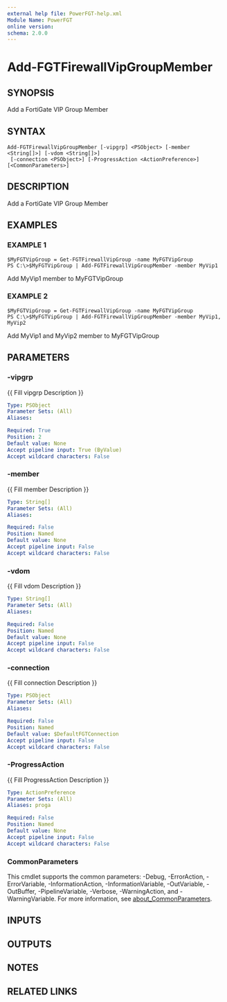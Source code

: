 ```yaml
---
external help file: PowerFGT-help.xml
Module Name: PowerFGT
online version:
schema: 2.0.0
---
```


# Add-FGTFirewallVipGroupMember

## SYNOPSIS
Add a FortiGate VIP Group Member

## SYNTAX

```
Add-FGTFirewallVipGroupMember [-vipgrp] <PSObject> [-member <String[]>] [-vdom <String[]>]
 [-connection <PSObject>] [-ProgressAction <ActionPreference>] [<CommonParameters>]
```

## DESCRIPTION
Add a FortiGate VIP Group Member

## EXAMPLES

### EXAMPLE 1
```
$MyFGTVipGroup = Get-FGTFirewallVipGroup -name MyFGTVipGroup
PS C:\>$MyFGTVipGroup | Add-FGTFirewallVipGroupMember -member MyVip1
```

Add MyVip1 member to MyFGTVipGroup

### EXAMPLE 2
```
$MyFGTVipGroup = Get-FGTFirewallVipGroup -name MyFGTVipGroup
PS C:\>$MyFGTVipGroup | Add-FGTFirewallVipGroupMember -member MyVip1, MyVip2
```

Add MyVip1 and MyVip2 member to MyFGTVipGroup

## PARAMETERS

### -vipgrp
{{ Fill vipgrp Description }}

```yaml
Type: PSObject
Parameter Sets: (All)
Aliases:

Required: True
Position: 2
Default value: None
Accept pipeline input: True (ByValue)
Accept wildcard characters: False
```

### -member
{{ Fill member Description }}

```yaml
Type: String[]
Parameter Sets: (All)
Aliases:

Required: False
Position: Named
Default value: None
Accept pipeline input: False
Accept wildcard characters: False
```

### -vdom
{{ Fill vdom Description }}

```yaml
Type: String[]
Parameter Sets: (All)
Aliases:

Required: False
Position: Named
Default value: None
Accept pipeline input: False
Accept wildcard characters: False
```

### -connection
{{ Fill connection Description }}

```yaml
Type: PSObject
Parameter Sets: (All)
Aliases:

Required: False
Position: Named
Default value: $DefaultFGTConnection
Accept pipeline input: False
Accept wildcard characters: False
```

### -ProgressAction
{{ Fill ProgressAction Description }}

```yaml
Type: ActionPreference
Parameter Sets: (All)
Aliases: proga

Required: False
Position: Named
Default value: None
Accept pipeline input: False
Accept wildcard characters: False
```

### CommonParameters
This cmdlet supports the common parameters: -Debug, -ErrorAction, -ErrorVariable, -InformationAction, -InformationVariable, -OutVariable, -OutBuffer, -PipelineVariable, -Verbose, -WarningAction, and -WarningVariable. For more information, see [about_CommonParameters](http://go.microsoft.com/fwlink/?LinkID=113216).

## INPUTS

## OUTPUTS

## NOTES

## RELATED LINKS
